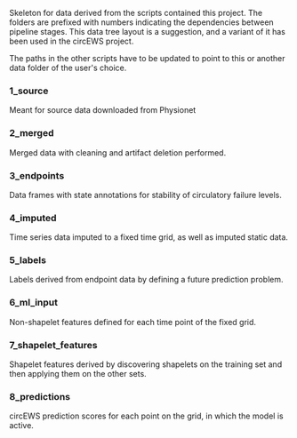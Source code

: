 Skeleton for data derived from the scripts contained this 
project. The folders are prefixed with numbers indicating
the dependencies between pipeline stages. This data tree 
layout is a suggestion, and a variant of it has been 
used in the circEWS project.

The paths in the other scripts have to be updated to point
to this or another data folder of the user's choice.

### 1_source
Meant for source data downloaded from Physionet

### 2_merged
Merged data with cleaning and artifact deletion performed.

### 3_endpoints
Data frames with state annotations for stability of circulatory 
failure levels.

### 4_imputed
Time series data imputed to a fixed time grid, as well
as imputed static data.

### 5_labels
Labels derived from endpoint data by defining a future prediction
problem.

### 6_ml_input
Non-shapelet features defined for each time point of the fixed grid.

### 7_shapelet_features
Shapelet features derived by discovering shapelets on the training
set and then applying them on the other sets.

### 8_predictions
circEWS prediction scores for each point on the grid, in which 
the model is active.
